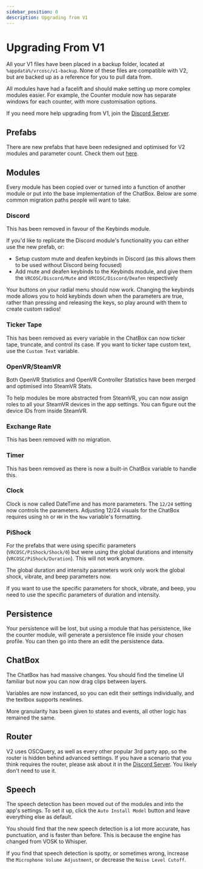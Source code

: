 ```yaml
---
sidebar_position: 0
description: Upgrading from V1
---
```


# Upgrading From V1
All your V1 files have been placed in a backup folder, located at `%appdata%/vrcosc/v1-backup`. None of these files are compatible with V2, but are backed up as a reference for you to pull data from.

All modules have had a facelift and should make setting up more complex modules easier. For example, the Counter module now has separate windows for each counter, with more customisation options.

If you need more help upgrading from V1, join the [Discord Server](https://vrcosc.com/discord).

## Prefabs
There are new prefabs that have been redesigned and optimised for V2 modules and parameter count. Check them out [here](/docs/downloads#prefabs).

## Modules
Every module has been copied over or turned into a function of another module or put into the base implementation of the ChatBox.
Below are some common migration paths people will want to take.

### Discord
This has been removed in favour of the Keybinds module.

If you'd like to replicate the Discord module's functionality you can either use the new prefab, or:

- Setup custom mute and deafen keybinds in Discord (as this allows them to be used without Discord being focused)
- Add mute and deafen keybinds to the Keybinds module, and give them the `VRCOSC/Discord/Mute` and `VRCOSC/Discord/Deafen` respectively

Your buttons on your radial menu should now work. Changing the keybinds mode allows you to hold keybinds down when the parameters are true, rather than pressing and releasing the keys, so play around with them to create custom radios!

### Ticker Tape
This has been removed as every variable in the ChatBox can now ticker tape, truncate, and control its case.
If you want to ticker tape custom text, use the `Custom Text` variable.

### OpenVR/SteamVR
Both OpenVR Statistics and OpenVR Controller Statistics have been merged and optimised into SteamVR Stats.

To help modules be more abstracted from SteamVR, you can now assign roles to all your SteamVR devices in the app settings. You can figure out the device IDs from inside SteamVR.

### Exchange Rate
This has been removed with no migration.

### Timer
This has been removed as there is now a built-in ChatBox variable to handle this.

### Clock
Clock is now called DateTime and has more parameters. The `12/24` setting now controls the parameters. Adjusting 12/24 visuals for the ChatBox requires using `hh` or `HH` in the `Now` variable's formatting.

### PiShock
For the prefabs that were using specific parameters (`VRCOSC/PiShock/Shock/0`) but were using the global durations and intensity (`VRCOSC/PiShock/Duration`). This will not work anymore.

The global duration and intensity parameters work only work the global shock, vibrate, and beep parameters now.

If you want to use the specific parameters for shock, vibrate, and beep, you need to use the specific parameters of duration and intensity.

## Persistence
Your persistence will be lost, but using a module that has persistence, like the counter module, will generate a persistence file inside your chosen profile.
You can then go into there an edit the persistence data.

## ChatBox
The ChatBox has had massive changes. You should find the timeline UI familiar but now you can now drag clips between layers.

Variables are now instanced, so you can edit their settings individually, and the textbox supports newlines.

More granularity has been given to states and events, all other logic has remained the same.

## Router
V2 uses OSCQuery, as well as every other popular 3rd party app, so the router is hidden behind advanced settings.
If you have a scenario that you think requires the router, please ask about it in the [Discord Server](https://vrcosc.com/discord). You likely don't need to use it.

## Speech
The speech detection has been moved out of the modules and into the app's settings. To set it up, click the `Auto Install Model` button and leave everything else as default.

You should find that the new speech detection is a lot more accurate, has punctuation, and is faster than before. This is because the engine has changed from VOSK to Whisper.

If you find that speech detection is spotty, or sometimes wrong, increase the `Microphone Volume Adjustment`, or decrease the `Noise Level Cutoff`.